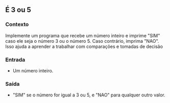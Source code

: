 ## É 3 ou 5

### Contexto
Implemente um programa que recebe um número inteiro e imprime "SIM" caso ele seja o número 3 ou o número 5. Caso contrário, imprima "NAO". Isso ajuda a aprender a trabalhar com comparações e tomadas de decisão

### Entrada
- Um número inteiro.

### Saída
- "SIM" se o número for igual a 3 ou 5, e "NAO" para qualquer outro valor.
